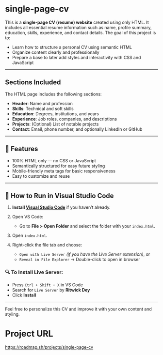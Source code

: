 # single-page-cv
This is a **single-page CV (resume) website** created using only HTML. It includes all essential resume information such as name, profile summary, education, skills, experience, and contact details. The goal of this project is to:

- Learn how to structure a personal CV using semantic HTML
- Organize content clearly and professionally
- Prepare a base to later add styles and interactivity with CSS and JavaScript

---


##  Sections Included

The HTML page includes the following sections:

- **Header**: Name and profession
- **Skills**: Technical and soft skills
- **Education**: Degrees, institutions, and years
- **Experience**: Job roles, companies, and descriptions
- **Projects**: (Optional) List of notable projects
- **Contact**: Email, phone number, and optionally LinkedIn or GitHub

---

## 🚀 Features

- 100% HTML only — no CSS or JavaScript
- Semantically structured for easy future styling
- Mobile-friendly meta tags for basic responsiveness
- Easy to customize and reuse

---

## 🧪 How to Run in Visual Studio Code

1. **Install [Visual Studio Code](https://code.visualstudio.com/)** if you haven’t already.

2. Open VS Code:
   - Go to **File > Open Folder** and select the folder with your `index.html`.

3. Open `index.html`.

4. Right-click the file tab and choose:
   - `Open with Live Server` *(if you have the Live Server extension)*, or  
   - `Reveal in File Explorer` → Double-click to open in browser

### 🔍 To Install Live Server:
- Press `Ctrl + Shift + X` in VS Code
- Search for `Live Server` by **Ritwick Dey**
- Click **Install**

---
 
Feel free to personalize this CV and improve it with your own content and styling.


# Project URL
https://roadmap.sh/projects/single-page-cv
